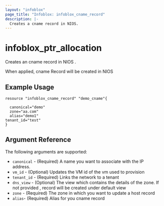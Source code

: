 ```yaml
---
layout: "infoblox"
page_title: "Infoblox: infoblox_cname_record"
description: |-
  Creates a cname record in NIOS.
---
```



# infoblox\_ptr\_allocation

Creates an cname record in NIOS .

When applied, cname Record will be created in NIOS

## Example Usage

```hcl
resource "infoblox_cname_record" "demo_cname"{

  canonical="demo"
  zone="aa.com"
  alias="demo1"
tenant_id="test"
}

```
## Argument Reference

The following arguments are supported:

* `canonical` - (Required) A name you want to associate with the IP address.
* `vm_id` - (Optional) Updates the VM id of the vm used to provision
* `tenant_id` - (Required) Links the network  to a tenant
* `dns_view` - (Optional) The view which contains the details of the zone. If not provided , record will be created under default view
* `zone` - (Required) The zone in which you want to update a host record
* `alias`- (Required) Alias for you cname record
